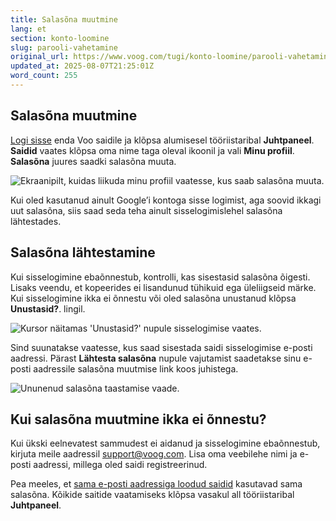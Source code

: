 ```yaml
---
title: Salasõna muutmine
lang: et
section: konto-loomine
slug: parooli-vahetamine
original_url: https://www.voog.com/tugi/konto-loomine/parooli-vahetamine
updated_at: 2025-08-07T21:25:01Z
word_count: 255
---
```

## Salasõna muutmine

[Logi sisse](/tugi/konto-loomine/saidile-sisselogimine) enda Voo saidile ja klõpsa alumisesel tööriistaribal **Juhtpaneel**. **Saidid** vaates klõpsa oma nime taga oleval ikoonil ja vali **Minu profiil**. **Salasõna** juures saadki salasõna muuta.

![Ekraanipilt, kuidas liikuda minu profiil vaatesse, kus saab salasõna muuta.](https://media.voog.com/0000/0036/2183/photos/minu_profiil_est_block.webp "Ekraanipilt, kuidas liikuda minu profiil vaatesse, kus saab salasõna muuta.")

Kui oled kasutanud ainult Google’i kontoga sisse logimist, aga soovid ikkagi uut salasõna, siis saad seda teha ainult sisselogimislehel salasõna lähtestades.

## Salasõna lähtestamine

Kui sisselogimine ebaõnnestub, kontrolli, kas sisestasid salasõna õigesti. Lisaks veendu, et kopeerides ei lisandunud tühikuid ega üleliigseid märke. Kui sisselogimine ikka ei õnnestu või oled salasõna unustanud klõpsa **Unustasid?**. lingil.

![Kursor näitamas 'Unustasid?' nupule sisselogimise vaates.](https://media.voog.com/0000/0036/2183/photos/Parooli_vahetamine3-1_block.png "Kursor näitamas 'Unustasid?' nupule sisselogimise vaates.")

Sind suunatakse vaatesse, kus saad sisestada saidi sisselogimise e-posti aadressi. Pärast **Lähtesta salasõna** nupule vajutamist saadetakse sinu e-posti aadressile salasõna muutmise link koos juhistega.

![Ununenud salasõna taastamise vaade.](https://media.voog.com/0000/0036/2183/photos/Parooli_vahetamine4_block.png "Ununenud salasõna taastamise vaade.")

## Kui salasõna muutmine ikka ei õnnestu?

Kui ükski eelnevatest sammudest ei aidanud ja sisselogimine ebaõnnestub, kirjuta meile aadressil [support@voog.com](mailto:support@voog.com). Lisa oma veebilehe nimi ja e-posti aadressi, millega oled saidi registreerinud.  
  
Pea meeles, et [sama e-posti aadressiga loodud saidid](/tugi/konto-loomine/mida-teha-kui-oled-loonud-mitu-voo-saiti-uhe-meiliaadressiga) kasutavad sama salasõna. Kõikide saitide vaatamiseks klõpsa vasakul all tööriistaribal **Juhtpaneel**.
